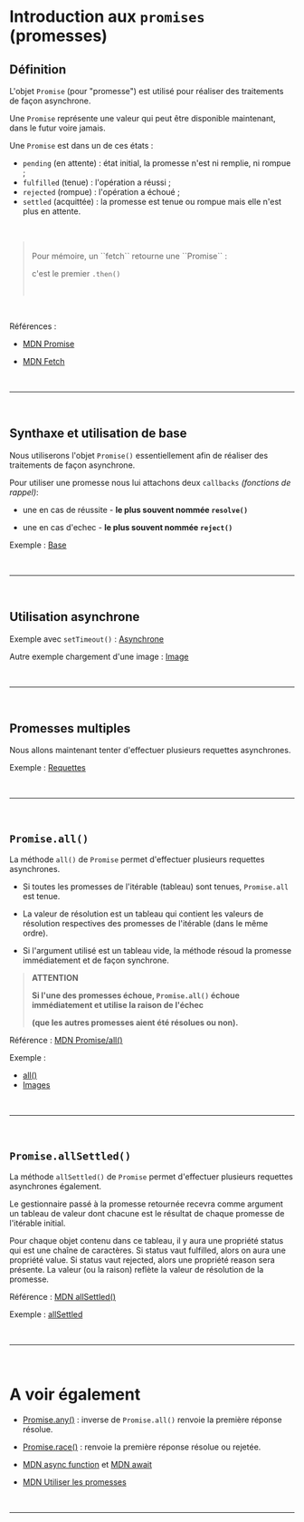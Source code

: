 # Introduction aux `promises` (promesses)

## Définition

L'objet ``Promise`` (pour "promesse") est utilisé pour réaliser des traitements de façon asynchrone. 

Une ``Promise`` représente une valeur qui peut être disponible maintenant, dans le futur voire jamais.

Une ``Promise`` est dans un de ces états :

- ``pending`` (en attente) : état initial, la promesse n'est ni remplie, ni rompue ;
- ``fulfilled`` (tenue) : l'opération a réussi ;
- ``rejected`` (rompue) : l'opération a échoué ;
- ``settled`` (acquittée) : la promesse est tenue ou rompue mais elle n'est plus en attente.

<br>

><br>
>Pour mémoire, un ``fetch`` retourne une ``Promise`` : 
>
>c'est le premier `.then()` 
>
><br>


<br>


Références : 

- [MDN Promise](https://developer.mozilla.org/fr/docs/Web/JavaScript/Reference/Global_Objects/Promise)

- [MDN Fetch](https://developer.mozilla.org/fr/docs/Web/API/Fetch_API/Using_Fetch)

<br>

---
<br>

## Synthaxe et utilisation de base

Nous utiliserons l'objet `Promise()` essentiellement afin de réaliser des traitements de façon asynchrone.

Pour utiliser une promesse nous lui attachons deux `callbacks` *(fonctions de rappel)*: 

- une en cas de réussite - **le plus souvent nommée `resolve()`**

- une en cas d'echec - **le plus souvent nommée `reject()`**


Exemple : [Base](1_base/index.html)


<br>

---
<br>

## Utilisation asynchrone

Exemple avec ``setTimeout()`` : [Asynchrone](2_asynchrone/index.html)

Autre exemple chargement d'une image : [Image](3_image/index.html)

<br>

---
<br>

## Promesses multiples

Nous allons maintenant tenter d'effectuer plusieurs requettes asynchrones.

Exemple : [Requettes](4_requettes/index.html)


<br>

---
<br>

## ``Promise.all()``

La méthode `all()` de `Promise` permet d'effectuer plusieurs requettes asynchrones.

 - Si toutes les promesses de l'itérable (tableau) sont tenues, ``Promise.all`` est tenue.

 - La valeur de résolution est un tableau qui contient les valeurs de résolution respectives des promesses de l'itérable (dans le même ordre). 
 
 - Si l'argument utilisé est un tableau vide, la méthode résoud la promesse immédiatement et de façon synchrone.

>**ATTENTION**
>
>  **Si l'une des promesses échoue, ``Promise.all()`` échoue immédiatement et utilise la raison de l'échec**
>
>**(que les autres promesses aient été résolues ou non).**

Référence : [MDN Promise/all()](https://developer.mozilla.org/fr/docs/Web/JavaScript/Reference/Global_Objects/Promise/all)

Exemple : 

- [all()](5_all/index.html)
- [Images](6_images/index.html)

<br>

---
<br>

## ``Promise.allSettled()``

La méthode `allSettled()` de `Promise` permet d'effectuer plusieurs requettes asynchrones également.

Le gestionnaire passé à la promesse retournée recevra comme argument un tableau de valeur dont chacune est le résultat de chaque promesse de l'itérable initial.

Pour chaque objet contenu dans ce tableau, il y aura une propriété status qui est une chaîne de caractères. Si status vaut fulfilled, alors on aura une propriété value. Si status vaut rejected, alors une propriété reason sera présente. La valeur (ou la raison) reflète la valeur de résolution de la promesse.

Référence : [MDN allSettled()](https://developer.mozilla.org/fr/docs/Web/JavaScript/Reference/Global_Objects/Promise/allSettled)

Exemple : [allSettled](7_allSettled/index.html)

<br>

---
<br>

# A voir également

- [Promise.any()](https://developer.mozilla.org/fr/docs/Web/JavaScript/Reference/Global_Objects/Promise/any) : inverse de ``Promise.all()`` renvoie la première réponse résolue.

- [Promise.race()](https://developer.mozilla.org/fr/docs/Web/JavaScript/Reference/Global_Objects/Promise/race) : renvoie la première réponse résolue ou rejetée.

- [MDN async function](https://developer.mozilla.org/fr/docs/Web/JavaScript/Reference/Statements/async_function) et  [MDN await](https://developer.mozilla.org/fr/docs/Web/JavaScript/Reference/Operators/await)


- [MDN Utiliser les promesses](https://developer.mozilla.org/fr/docs/Web/JavaScript/Guide/Using_promises)

<br>

---
